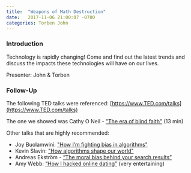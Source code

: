 ```yaml
---
title:  "Weapons of Math Destruction"
date:   2017-11-06 21:00:07 -0700
categories: Torben John
---
```


### Introduction

Technology is rapidly changing! Come and find out the latest trends and discuss the impacts these technologies will have on our lives.

Presenter: John & Torben

### Follow-Up

The following TED talks were referenced:  [https://www.TED.com/talks](https://www.TED.com/talks)

The one we showed was Cathy O Neil - ["The era of blind faith"](https://www.ted.com/talks/cathy_o_neil_the_era_of_blind_faith_in_big_data_must_end) (13 min)
 
Other talks that are highly recommended:

* Joy Buolamwini: ["How I’m fighting bias in algorithms"](https://www.ted.com/talks/joy_buolamwini_how_i_m_fighting_bias_in_algorithms)
* Kevin Slavin: ["How algorithms shape our world"](https://www.ted.com/talks/kevin_slavin_how_algorithms_shape_our_world)
* Andreas Ekström - [“The moral bias behind your search results”](https://www.ted.com/talks/andreas_ekstrom_the_moral_bias_behind_your_search_results)
* Amy Webb: [“How I hacked online dating"](https://www.ted.com/talks/amy_webb_how_i_hacked_online_dating) (very entertaining)